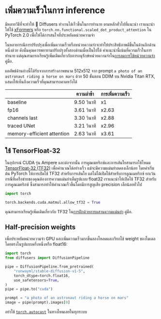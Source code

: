<!--Copyright 2023 The HuggingFace Team. All rights reserved.

Licensed under the Apache License, Version 2.0 (the "License"); you may not use this file except in compliance with
the License. You may obtain a copy of the License at

http://www.apache.org/licenses/LICENSE-2.0

Unless required by applicable law or agreed to in writing, software distributed under the License is distributed on
an "AS IS" BASIS, WITHOUT WARRANTIES OR CONDITIONS OF ANY KIND, either express or implied. See the License for the
specific language governing permissions and limitations under the License.
-->

# เพิ่มความเร็วในการ inference

มีหลายวิธีที่จะทำให้ 🤗 Diffusers ทำงานได้เร็วขึ้นในการทำนาย ตามหลักทั่วไปที่แนะนำ เราแนะนำให้ใช้ [xFormers](xformers) หรือ `torch.nn.functional.scaled_dot_product_attention` ใน PyTorch 2.0 เพื่อให้ได้การสนใจที่ประหยัดหน่วยความจำ

<Tip>

ในหลายกรณีการปรับปรุงเพื่อเพิ่มความเร็วหรือหน่วยความจำจะทำให้ประสิทธิภาพดีขึ้นในด้านอีกด้านหนึ่งด้วย ดังนั้นคุณควรพยายามปรับปรุงทั้งสองด้านเมื่อเป็นไปได้ คำแนะนำนี้เน้นที่ความเร็วในการทำนาย แต่คุณสามารถเรียนรู้เพิ่มเติมเกี่ยวกับการอนุรักษ์หน่วยความจำใน[การลดการใช้หน่วยความจำ](memory) คู่มือ.

</Tip>

ผลลัพธ์ด้านล่างนี้ได้รับจากการสร้างภาพขนาด 512x512 จาก prompt `a photo of an astronaut riding a horse on mars` ด้วย 50 ขั้นตอน DDIM บน Nvidia Titan RTX, แสดงให้เห็นถึงความเร็วที่คุณสามารถคาดหวังได้

|                  | ความล่าช้า | การเพิ่มความเร็ว |
| ---------------- | ------- | ------- |
| baseline         | 9.50 วินาที   | x1      |
| fp16             | 3.61 วินาที   | x2.63   |
| channels last    | 3.30 วินาที   | x2.88   |
| traced UNet      | 3.21 วินาที   | x2.96   |
| memory-efficient attention  | 2.63 วินาที  | x3.61   |

## ใช้ TensorFloat-32

ในอุปกรณ์ CUDA รุ่น Ampere และต่อจากนั้น การคูณเมทริกซ์และการเส้นใยสามารถใช้โหมด [TensorFloat-32 (TF32)](https://blogs.nvidia.com/blog/2020/05/14/tensorfloat-32-precision-format/) เพื่อคำนวณได้อย่างเร็ว แม้จะมีความแม่นยำลดลงเล็กน้อย โดยค่าเริ่มต้น PyTorch ให้การเปิดใช้ TF32 สำหรับการเส้นใย แต่ไม่ได้เปิดใช้สำหรับการคูณเมทริกซ์ ยกเว้นกรณีที่เครือข่ายของคุณต้องการความแม่นยำเต็มรูปแบบ float32 เราแนะนำให้เปิดใช้ TF32 สำหรับการคูณเมทริกซ์ ซึ่งสามารถทำให้คำนวณเร็วขึ้นโดยมีการสูญเสีย precision เล็กน้อยทั่วไป

```python
import torch

torch.backends.cuda.matmul.allow_tf32 = True
```

คุณสามารถเรียนรู้เพิ่มเติมเกี่ยวกับ TF32 ใน[การฝึกด้วยการผสานความแม่นยำ](https://huggingface.co/docs/transformers/en/perf_train_gpu_one#tf32) คู่มือ.

## Half-precision weights

เพื่อประหยัดหน่วยความจำ GPU และเพิ่มความเร็วมากขึ้นลองโหลดและเรียกใช้ weight ของโมเดลโดยตรงในรูปแบบครึ่งหนึ่งหรือ float16:

```Python
import torch
from diffusers import DiffusionPipeline

pipe = DiffusionPipeline.from_pretrained(
    "runwayml/stable-diffusion-v1-5",
    torch_dtype=torch.float16,
    use_safetensors=True,
)
pipe = pipe.to("cuda")

prompt = "a photo of an astronaut riding a horse on mars"
image = pipe(prompt).images[0]
```

<Tip warning={true}>

อย่าใช้ [`torch.autocast`](https://pytorch.org/docs/stable/amp.html#torch.autocast) ในทางไหนเลยในทุกระบบ

</Tip>